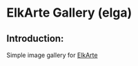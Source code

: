 # ElkArte Gallery (elga)

## Introduction:
Simple image gallery for [ElkArte](http://www.elkarte.net/)